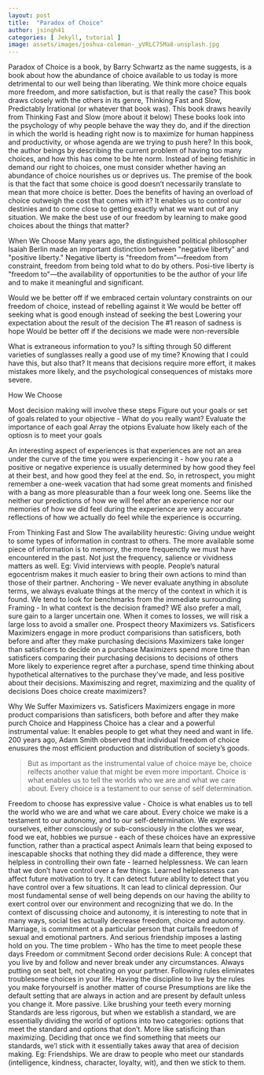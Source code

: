 ```yaml
---
layout: post
title:  "Paradox of Choice"
author: jsingh41
categories: [ Jekyll, tutorial ]
image: assets/images/joshua-coleman-_yVRLC75Ma8-unsplash.jpg
---
```

Paradox of Choice is a book, by Barry Schwartz as the name suggests, is a book about how the abundance of choice available to us today is more detrimental to our well being than liberating. We think  more choice equals more freedom, and more satisfaction, but is that really the case?
This book draws closely with the others in its genre, Thinking Fast and Slow, Predictably Irrational (or whatever that book was). This book draws heavily from Thinking Fast and Slow (more about it below) These books look into the psychology of why people behave the way they do, and if the direction in which the world is heading right now is to maximize for human happiness and productivity, or whose agenda are we trying to push here?
In this book, the author beings by describing the current problem of having too many choices, and how this has come to be hte norm. Instead of being fetishitic in demand our right to choices, one must consider whether having an abundance of choice nourishes us or deprives us.
The premise of the book is that the fact that some choice is good doesn’t necessarily translate to mean that more choice is better. Does the benefits of having an overload of choice outweigh the cost that comes with it? It enables us to control our destinies and to come close to getting exactly what we want out of any situation.
We make the best use of our freedom by learning to make good choices about the things that matter?

When We Choose
Many years ago, the distinguished political philosopher Isaiah Berlin made an important distinction between "negative liberty" and "positive liberty." Negative liberty is "freedom from"—freedom from constraint, freedom from being told what to do by others. Posi-tive liberty is "freedom to"—the availability of opportunities to be the author of your life and to make it meaningful and significant.

Would we be better off if we embraced certain voluntary constraints on our freedom of choice, instead of rebelling against it
We would be better off seeking what is good enough instead of seeking the best
Lowering your expectation about the result of the decision
The #1 reason of sadness is hope
Would be better off if the decisions we made were non-reversible

What is extraneous information to you?
Is sifting through 50 different varieties of sunglasses really a good use of my time? Knowing that I could have this, but also that?
It means that decisions require more effort, it makes mistakes more likely, and the psychological consequences of mistaks more severe.

How We Choose

Most decision making will involve these steps
Figure out your goals or set of goals related to your objective - What do you really want?
Evaluate the importance of each goal
Array the otpions
Evaluate how likely each of the optiosn is to meet your goals

An interesting aspect of experiences is that experiences are not an area under the curve of the time you were experiencing it - how you rate a positive or negative experience is usually determined by how good they feel at their best, and how good they feel at the end. So, in retrospect, you might remember a one-week vacation that had some great moments and finished with a bang as more pleasurable than a four week long one. Seems like the neither our predictions of how we will feel after an experience nor our memories of how we did feel during the experience are very accurate reflections of how we actually do feel while the experience is occurring.

From Thinking Fast and Slow
The availability heurestic: Giving undue weight to some types of information in contrast to others. The more available some piece of information is to memory, the more frequenctly we must have encountered in the past. Not just the frequency, salience or vividness matters as well. Eg: Vivid interviews with people. People’s natural egocentrism makes it much easier to bring their own actions to mind than those of their partner.
Anchoring - We never evaluate anything in absolute terms, we always evaluate things at the mercy of the context in which it is found. We tend to look for benchmarks from the immediate surrounding
Framing - In what context is the decision framed?
WE also prefer a mall, sure gain to a larger uncertain one. When it comes to losses, we will risk a large loss to avoid a smaller one.
Prospect theory
Maximizers vs. Satisficers
Maximizers engage in more product comparisions than satisficers, both before and after they make purchasing decisions
Maximizers take longer than satisficers to decide on a purchase
Maximizers spend more time than satisficers comparing their purchasing decisions to decisions of others
More likely to experience regret after a purchase, spend time thinking about hypothetical alternatives to the purchase they’ve made, and less positive about their decisions.
Maximiszing and regret, maximizing and the quality of decisions
Does choice create maximizers?

Why We Suffer
Maximizers vs. Satisficers
Maximizers engage in more product comparisions than satisficers, both before and after they make purch
Choice and Happiness
Choice has a clear and a powerful instrumental value: It enables people to get what they need and want in life. 200 years ago, Adam Smith observed that individual freedom of choice enusures the most efficient production and distribution of society’s goods.
> But as important as the instrumental value of choice maye be, choice relfects another value that might be even more important. Choice is what enables us to tell the worlds who we are and what we care about. Every choice is a testament to our sense of self determination.

Freedom to choose has expressive value - Choice is what enables us to tell the world who we are and what we care about. Every choice we make is a testament to our autonomy, and to our self-determination. We express ourselves, either consciously or sub-consciously in the clothes we wear, food we eat, hobbies we pursue - each of these choices have an expressive function, rather than a practical aspect
Animals learn that being exposed to inescapable shocks that nothing they did made a difference, they were helpless in controlling their own fate - learned helplessness. We can learn that we don’t have control over a few things. Learned helplessness can affect future motivation to try. It can detect future ability to detect that you have control over a few situations. It can lead to clinical depression. Our most fundamental sense of well being depends on our having the ability to exert control over our environment and recognizing that we do.
In the context of discussing choice and autonomy, it is interesting to note that in many ways, social ties actually decrease freedom, choice and autonomy. Marriage, is commitment ot a particular person that curtails freedom of sexual and emotional partners. And serious friendship imposes a lasting hold on you.
The time problem - Who has the time to meet people these days
Freedom or commitment
Second order decisions
Rule: A concept that you live by and follow and never break under any circumstances. Always putting on seat belt, not cheating on your partner. Following rules eliminates troublesome choices in your life. Having the discipline to live by the rules you make foryourself is another matter of course
Presumptions are like the default setting that are always in action and are present by default unless you change it. More passive. Like brushing your teeth every morning
Standards are less rigorous, but when we establish a standard, we are essentially dividing the world of options into two categories: options that meet the standard and options that don’t. More like satisficing than maximizing. Deciding that once we find something that meets our standards, we’l stick with it essentially takes away that area of decision making. Eg: Friendships. We are draw to people who meet our standards (intelligence, kindness, character, loyalty, wit), and then we stick to them.
